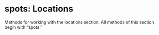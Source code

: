 # spots: Locations

Methods for working with the locations section. All methods of this section begin with “spots.”

